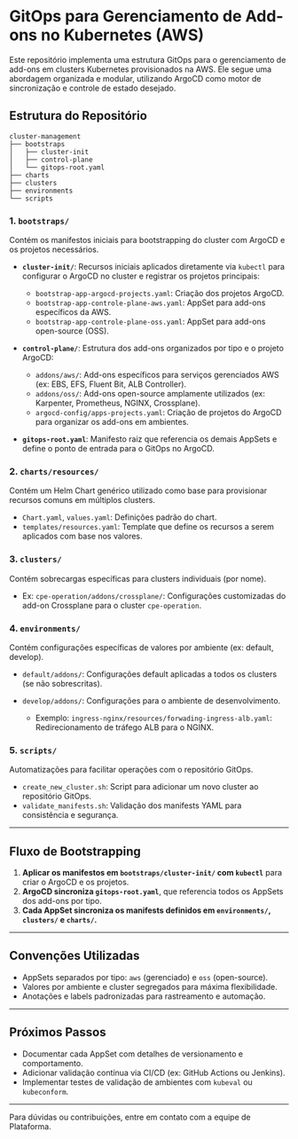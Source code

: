# GitOps para Gerenciamento de Add-ons no Kubernetes (AWS)

Este repositório implementa uma estrutura GitOps para o gerenciamento de add-ons em clusters Kubernetes provisionados na AWS. Ele segue uma abordagem organizada e modular, utilizando ArgoCD como motor de sincronização e controle de estado desejado.

## Estrutura do Repositório

```
cluster-management
├── bootstraps
│   ├── cluster-init
│   ├── control-plane
│   └── gitops-root.yaml
├── charts
├── clusters
├── environments
└── scripts
```

### 1. `bootstraps/`

Contém os manifestos iniciais para bootstrapping do cluster com ArgoCD e os projetos necessários.

* **`cluster-init/`**: Recursos iniciais aplicados diretamente via `kubectl` para configurar o ArgoCD no cluster e registrar os projetos principais:

  * `bootstrap-app-argocd-projects.yaml`: Criação dos projetos ArgoCD.
  * `bootstrap-app-controle-plane-aws.yaml`: AppSet para add-ons específicos da AWS.
  * `bootstrap-app-controle-plane-oss.yaml`: AppSet para add-ons open-source (OSS).

* **`control-plane/`**: Estrutura dos add-ons organizados por tipo e o projeto ArgoCD:

  * `addons/aws/`: Add-ons específicos para serviços gerenciados AWS (ex: EBS, EFS, Fluent Bit, ALB Controller).
  * `addons/oss/`: Add-ons open-source amplamente utilizados (ex: Karpenter, Prometheus, NGINX, Crossplane).
  * `argocd-config/apps-projects.yaml`: Criação de projetos do ArgoCD para organizar os add-ons em ambientes.

* **`gitops-root.yaml`**: Manifesto raiz que referencia os demais AppSets e define o ponto de entrada para o GitOps no ArgoCD.

### 2. `charts/resources/`

Contém um Helm Chart genérico utilizado como base para provisionar recursos comuns em múltiplos clusters.

* `Chart.yaml`, `values.yaml`: Definições padrão do chart.
* `templates/resources.yaml`: Template que define os recursos a serem aplicados com base nos valores.

### 3. `clusters/`

Contém sobrecargas específicas para clusters individuais (por nome).

* Ex: `cpe-operation/addons/crossplane/`: Configurações customizadas do add-on Crossplane para o cluster `cpe-operation`.

### 4. `environments/`

Contém configurações específicas de valores por ambiente (ex: default, develop).

* `default/addons/`: Configurações default aplicadas a todos os clusters (se não sobrescritas).
* `develop/addons/`: Configurações para o ambiente de desenvolvimento.

  * Exemplo: `ingress-nginx/resources/forwading-ingress-alb.yaml`: Redirecionamento de tráfego ALB para o NGINX.

### 5. `scripts/`

Automatizações para facilitar operações com o repositório GitOps.

* `create_new_cluster.sh`: Script para adicionar um novo cluster ao repositório GitOps.
* `validate_manifests.sh`: Validação dos manifests YAML para consistência e segurança.

---

## Fluxo de Bootstrapping

1. **Aplicar os manifestos em `bootstraps/cluster-init/` com `kubectl`** para criar o ArgoCD e os projetos.
2. **ArgoCD sincroniza `gitops-root.yaml`**, que referencia todos os AppSets dos add-ons por tipo.
3. **Cada AppSet sincroniza os manifests definidos em `environments/`, `clusters/` e `charts/`.**

---

## Convenções Utilizadas

* AppSets separados por tipo: `aws` (gerenciado) e `oss` (open-source).
* Valores por ambiente e cluster segregados para máxima flexibilidade.
* Anotações e labels padronizadas para rastreamento e automação.

---

## Próximos Passos

* Documentar cada AppSet com detalhes de versionamento e comportamento.
* Adicionar validação contínua via CI/CD (ex: GitHub Actions ou Jenkins).
* Implementar testes de validação de ambientes com `kubeval` ou `kubeconform`.

---

Para dúvidas ou contribuições, entre em contato com a equipe de Plataforma.